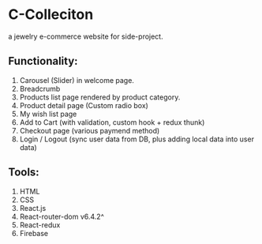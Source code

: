 # C-Colleciton

a jewelry e-commerce website for side-project.

## Functionality:

1. Carousel (Slider) in welcome page.
2. Breadcrumb
3. Products list page rendered by product category.
4. Product detail page (Custom radio box)
5. My wish list page
6. Add to Cart (with validation, custom hook + redux thunk)
7. Checkout page (various paymend method)
8. Login / Logout (sync user data from DB, plus adding local data into user data)

## Tools:

1. HTML
2. CSS
3. React.js
4. React-router-dom v6.4.2^
5. React-redux
6. Firebase
